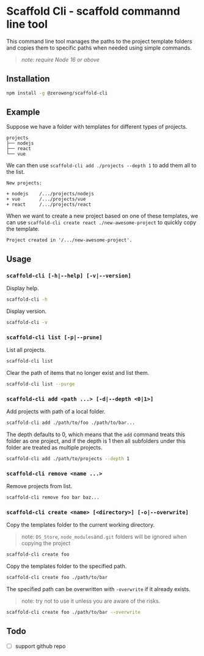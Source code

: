 # Scaffold Cli - scaffold commannd line tool

This command line tool manages the paths to the project template folders and copies them to specific paths when needed using simple commands.

> _note: require Node 16 or above_

## Installation

```bash
npm install -g @zerowong/scaffold-cli
```

## Example

Suppose we have a folder with templates for different types of projects.

```
projects
├── nodejs
├── react
└── vue
```

We can then use `scaffold-cli add ./projects --depth 1` to add them all to the list.

```
New projects:

+ nodejs    /.../projects/nodejs
+ vue       /.../projects/vue
+ react     /.../projects/react
```

When we want to create a new project based on one of these templates, we can use `scaffold-cli create react ./new-awesome-project` to quickly copy the template.

```
Project created in '/.../new-awesome-project'.
```

## Usage

### `scaffold-cli [-h|--help] [-v|--version]`

Display help.

```bash
scaffold-cli -h
```

Display version.

```bash
scaffold-cli -v
```

### `scaffold-cli list [-p|--prune]`

List all projects.

```bash
scaffold-cli list
```

Clear the path of items that no longer exist and list them.

```bash
scaffold-cli list --purge
```

### `scaffold-cli add <path ...> [-d|--depth <0|1>]`

Add projects with path of a local folder.

```bash
scaffold-cli add ./path/to/foo ./path/to/bar...
```

The depth defaults to 0, which means that the `add` command treats this folder as one project, and if the depth is 1 then all subfolders under this folder are treated as multiple projects.

```bash
scaffold-cli add ./path/to/projects --depth 1
```

### `scaffold-cli remove <name ...>`

Remove projects from list.

```bash
scaffold-cli remove foo bar baz...
```

### `scaffold-cli create <name> [<directory>] [-o|--overwrite]`

Copy the templates folder to the current working directory.

> note: `DS_Store`, `node_modules`and`.git` folders will be ignored when copying the project

```bash
scaffold-cli create foo
```

Copy the templates folder to the specified path.

```bash
scaffold-cli create foo ./path/to/bar
```

The specified path can be overwritten with `-overwrite` if it already exists.

> note: try not to use it unless you are aware of the risks.

```bash
scaffold-cli create foo ./path/to/bar --overwrite
```

## Todo

- [ ] support github repo
